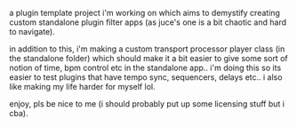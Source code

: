 a plugin template project i'm working on which aims to demystify creating custom standalone plugin filter apps (as juce's one is a bit chaotic and hard to navigate).

in addition to this, i'm making a custom transport processor player class (in the standalone folder) which should make it a bit easier to give some sort of notion of time, bpm control etc in the standalone app.. i'm doing this so its easier to test plugins that have tempo sync, sequencers, delays etc.. i also like making my life harder for myself lol.

enjoy, pls be nice to me (i should probably put up some licensing stuff but i cba).
